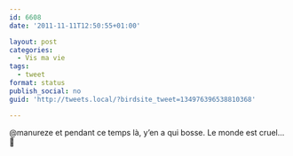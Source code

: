 ```yaml
---
id: 6608
date: '2011-11-11T12:50:55+01:00'

layout: post
categories:
  - Vis ma vie
tags:
  - tweet
format: status
publish_social: no
guid: 'http://tweets.local/?birdsite_tweet=134976396538810368'

---
```


@manureze et pendant ce temps là, y’en a qui bosse. Le monde est cruel… 🙁